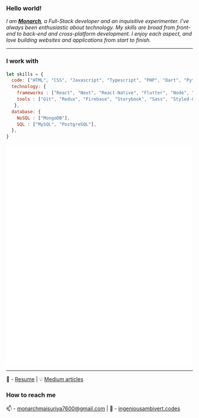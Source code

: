 


<!-- <img margin="auto" src="https://i.ibb.co/h29DXtb/w.png"/> -->

### Hello world!

<p>
  <em>
    I am <a href="https://www.about.me/monarchmaisuriya" target="_blank"> <b>Monarch</b></a>, a Full-Stack developer and an inquisitive experimenter. I've always been enthusiastic about technology. My skills are broad from front-end to back-end and cross-platform development.
I enjoy each aspect, and love building websites and applications from start to finish. <br>
  </em>  
</p>
<hr>

### I work with 

```javascript
let skills = {
  code: ["HTML", "CSS", "Javascript", "Typescript", "PHP", "Dart", "Python"],
  technology: {
    frameworks : ["React", "Next", "React-Native", "Flutter", "Node", "Express", "EJS", "Feathers", "Flask", "FastAPI"],
    tools : ["Git", "Redux", "Firebase", "Storybook", "Sass", "Styled-Components", "Jest"]
   },
  database: {
    NoSQL : ["MongoDB"],
    SQL : ["MySQL", "PostgreSQL"],
  },
}
```

![Monarch's Github Stats](https://github.com/ingeniousambivert/github-stats/blob/master/generated/overview.svg)
![Monarch's Top Langs](https://github.com/ingeniousambivert/github-stats/blob/master/generated/languages.svg)

<hr>



📝 - [Resume](https://docs.google.com/document/d/e/2PACX-1vQslu-y5muQb3KKCsAm8zx7fhZ8CV3ZiA3zWsKcGR1z79byNSH8v4NRD5Fp0XGEcqNLoNNK857T76T-/pub) | :bulb: [Medium articles](https://ingeniousambivert.medium.com/)

### How to reach me

📫 - monarchmaisuriya7600@gmail.com | 🔭 - [ingeniousambivert.codes](https://www.ingeniousambivert.codes/)




<!--
**ingeniousambivert/ingeniousambivert** is a ✨ _special_ ✨ repository because its `README.md` (this file) appears on your GitHub profile.

Here are some ideas to get you started:

- 🔭 I’m currently working on ...
- 🌱 I’m currently learning ...
- 👯 I’m looking to collaborate on ...
- 🤔 I’m looking for help with ...
- 💬 Ask me about ...
- 😄 Pronouns: ...
- ⚡ Fun fact: ...

-->
